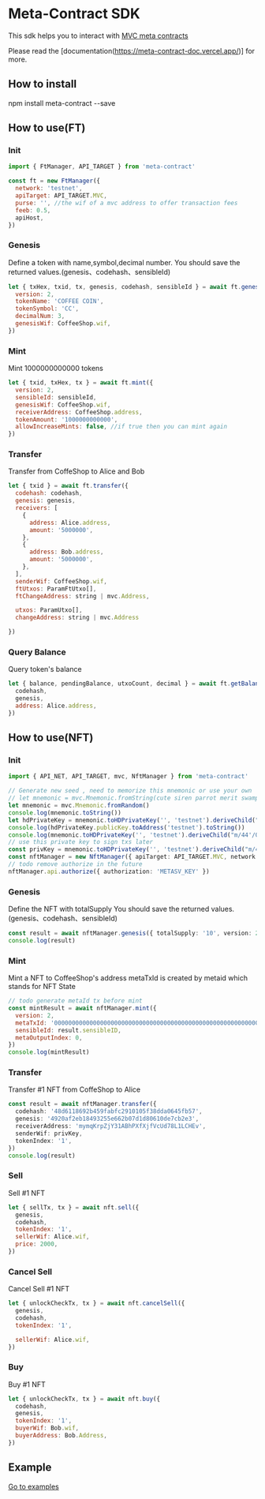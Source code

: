 # Meta-Contract SDK

This sdk helps you to interact with [MVC meta contracts][mvc]

Please read the [documentation(https://meta-contract-doc.vercel.app/)] for more.

## How to install

npm install meta-contract --save

## How to use(FT)

### Init

```js
import { FtManager, API_TARGET } from 'meta-contract'

const ft = new FtManager({
  network: 'testnet',
  apiTarget: API_TARGET.MVC,
  purse: '', //the wif of a mvc address to offer transaction fees
  feeb: 0.5,
  apiHost,
})
```

### Genesis

Define a token with name,symbol,decimal number.
You should save the returned values.(genesis、codehash、sensibleId)

```js
let { txHex, txid, tx, genesis, codehash, sensibleId } = await ft.genesis({
  version: 2,
  tokenName: 'COFFEE COIN',
  tokenSymbol: 'CC',
  decimalNum: 3,
  genesisWif: CoffeeShop.wif,
})
```

### Mint

Mint 1000000000000 tokens

```js
let { txid, txHex, tx } = await ft.mint({
  version: 2,
  sensibleId: sensibleId,
  genesisWif: CoffeeShop.wif,
  receiverAddress: CoffeeShop.address,
  tokenAmount: '1000000000000',
  allowIncreaseMints: false, //if true then you can mint again
})
```

### Transfer

Transfer from CoffeShop to Alice and Bob

```js
let { txid } = await ft.transfer({
  codehash: codehash,
  genesis: genesis,
  receivers: [
    {
      address: Alice.address,
      amount: '5000000',
    },
    {
      address: Bob.address,
      amount: '5000000',
    },
  ],
  senderWif: CoffeeShop.wif,
  ftUtxos: ParamFtUtxo[],
  ftChangeAddress: string | mvc.Address,

  utxos: ParamUtxo[],
  changeAddress: string | mvc.Address

})
```

### Query Balance

Query token's balance

```js
let { balance, pendingBalance, utxoCount, decimal } = await ft.getBalanceDetail({
  codehash,
  genesis,
  address: Alice.address,
})
```

## How to use(NFT)

### Init

```ts
import { API_NET, API_TARGET, mvc, NftManager } from 'meta-contract'

// Generate new seed , need to memorize this mnemonic or use your own
// let mnemonic = mvc.Mnemonic.fromString(cute siren parrot merit swamp plate federal buddy sing tourist family tragic)
let mnemonic = mvc.Mnemonic.fromRandom()
console.log(mnemonic.toString())
let hdPrivateKey = mnemonic.toHDPrivateKey('', 'testnet').deriveChild("m/44'/0'/0'")
console.log(hdPrivateKey.publicKey.toAddress('testnet').toString())
console.log(mnemonic.toHDPrivateKey('', 'testnet').deriveChild("m/44'/0'/0'").privateKey.toString())
// use this private key to sign txs later
const privKey = mnemonic.toHDPrivateKey('', 'testnet').deriveChild("m/44'/0'/0'").privateKey.toString()
const nftManager = new NftManager({ apiTarget: API_TARGET.MVC, network: API_NET.TEST, purse: privKey })
// todo remove authorize in the future
nftManager.api.authorize({ authorization: 'METASV_KEY' })
```

### Genesis

Define the NFT with totalSupply
You should save the returned values.(genesis、codehash、sensibleId)

```ts
const result = await nftManager.genesis({ totalSupply: '10', version: 2 })
console.log(result)
```

### Mint

Mint a NFT to CoffeeShop's address
metaTxId is created by metaid which stands for NFT State

```js
// todo generate metaId tx before mint
const mintResult = await nftManager.mint({
  version: 2,
  metaTxId: '0000000000000000000000000000000000000000000000000000000000000000',
  sensibleId: result.sensibleID,
  metaOutputIndex: 0,
})
console.log(mintResult)
```

### Transfer

Transfer #1 NFT from CoffeShop to Alice

```ts
const result = await nftManager.transfer({
  codehash: '48d6118692b459fabfc2910105f38dda0645fb57',
  genesis: '4920af2eb18493255e662b07d1d80610de7cb2e3',
  receiverAddress: 'mymqKrpZjY31ABhPXfXjfVcUd78L1LCHEv',
  senderWif: privKey,
  tokenIndex: '1',
})
console.log(result)
```

### Sell

Sell #1 NFT

```js
let { sellTx, tx } = await nft.sell({
  genesis,
  codehash,
  tokenIndex: '1',
  sellerWif: Alice.wif,
  price: 2000,
})
```

### Cancel Sell

Cancel Sell #1 NFT

```js
let { unlockCheckTx, tx } = await nft.cancelSell({
  genesis,
  codehash,
  tokenIndex: '1',

  sellerWif: Alice.wif,
})
```

### Buy

Buy #1 NFT

```js
let { unlockCheckTx, tx } = await nft.buy({
  codehash,
  genesis,
  tokenIndex: '1',
  buyerWif: Bob.wif,
  buyerAddress: Bob.Address,
})
```

## Example

<a href="http://gitlab2.showpay.top/front-end/meta-contract/-/tree/master/examples">Go to examples</a>

[docs]: ''
[mvc]: ''
